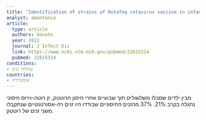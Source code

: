 ```yaml
---
title: "Identification of strains of RotaTeq rotavirus vaccine in infants with gastroenteritis following routine vaccination"
analyst: amantonio
article:
  type: article
  authors: Donato
  year: 2012
  journal: J Infect Dis
  link: https://www.ncbi.nlm.nih.gov/pubmed/22615314
  pubmed: 22615314
conditions:
- שחלוף זנים
countries:
- אוסטרליה
---
```


מבין ילדים שסבלו משלשולים תוך שבועיים אחרי חיסון הרוטטק, זן רוטה-וירוס חיסוני נתגלה בקרב 21%. 37% מהזנים החיסוניים שבודדו היו זנים רה-אסורטנטיים שנתקבלו משני זנים של רוטטק.
